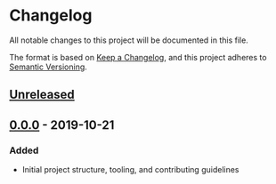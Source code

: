 # Changelog

All notable changes to this project will be documented in this file.

The format is based on [Keep a Changelog](https://keepachangelog.com/en/1.0.0/), and this project adheres to [Semantic Versioning](https://semver.org/spec/v2.0.0.html).

## [Unreleased]

## [0.0.0] - 2019-10-21

### Added

- Initial project structure, tooling, and contributing guidelines

[Unreleased]: https://github.com/bhrutledge/pytest-quarantine/compare/0.0.0...HEAD
[0.0.0]: https://github.com/bhrutledge/pytest-quarantine/releases/tag/0.0.0
